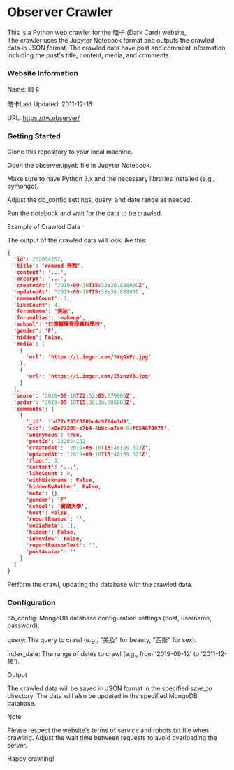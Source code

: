 # Observer Crawler

This is a Python web crawler for the 暗卡 (Dark Card) website,  
The crawler uses the Jupyter Notebook format and outputs the crawled data in JSON format.
The crawled data have post and comment information, including the post's title, content, media, and comments.

### Website Information

Name: 暗卡

暗卡Last Updated: 2011-12-16

URL: https://tw.observer/

### Getting Started

Clone this repository to your local machine.

Open the observer.ipynb file in Jupyter Notebook.

Make sure to have Python 3.x and the necessary libraries installed (e.g., pymongo).

Adjust the db_config settings, query, and date range as needed.

Run the notebook and wait for the data to be crawled.

Example of Crawled Data

The output of the crawled data will look like this:

```json
{
  'id': 232054152,
  'title': 'romand 唇釉',
  'content': '...',
  'excerpt': '...',
  'createdAt': '2019-09-10T15:38:36.888000Z',
  'updatedAt': '2019-09-10T15:38:36.888000',
  'commentCount': 1,
  'likeCount': 4,
  'forumName': '美妝',
  'forumAlias': 'makeup',
  'school': '仁德醫護管理專科學校',
  'gender': 'F',
  'hidden': False,
  'media': [
    {
      'url': 'https://i.imgur.com/9XqGxFc.jpg'
    },
    {
      'url': 'https://i.imgur.com/I5znzV8.jpg'
    }
  ],
  'score': '2019-09-10T22:52:05.879000Z',
  'order': '2019-09-10T15:38:36.888000Z',
  'comments': [
    {
      '_id': '5d77c733f380bc4c9724e3d9',
      'cid': 'e0e27209-e7b4-4bbc-a7e4-84f654670078',
      'anonymous': True,
      'postId': 232054152,
      'createdAt': '2019-09-10T15:48:59.323Z',
      'updatedAt': '2019-09-10T15:48:59.323Z',
      'floor': 1,
      'content': '...',
      'likeCount': 0,
      'withNickname': False,
      'hiddenByAuthor': False,
      'meta': {},
      'gender': 'F',
      'school': '實踐大學',
      'host': False,
      'reportReason': '',
      'mediaMeta': [],
      'hidden': False,
      'inReview': False,
      'reportReasonText': '',
      'postAvatar': ''
    }
  ]
}
```

Perform the crawl, updating the database with the crawled data.

### Configuration

db_config: MongoDB database configuration settings (host, username, password).

query: The query to crawl (e.g., "美妝" for beauty, "西斯" for sex).

index_date: The range of dates to crawl (e.g., from '2019-09-12' to '2011-12-16').

Output

The crawled data will be saved in JSON format in the specified save_to directory. The data will also be updated in the
specified MongoDB database.

Note

Please respect the website's terms of service and robots.txt file when crawling. Adjust the wait time between requests
to avoid overloading the server.

Happy crawling!